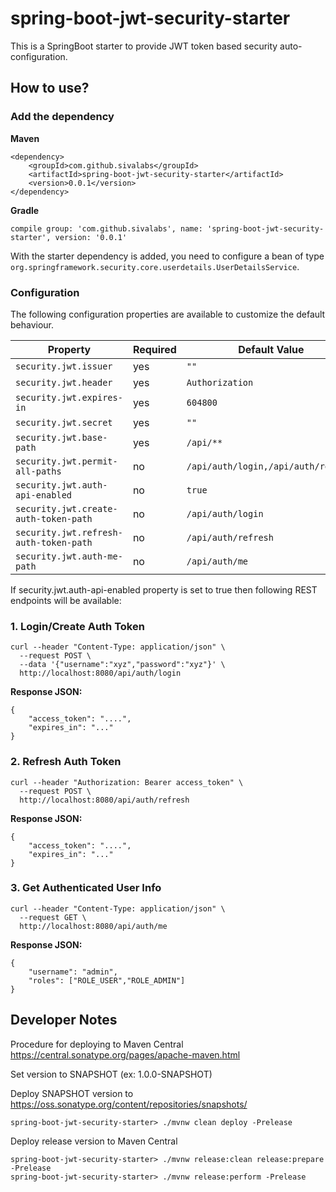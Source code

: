 # spring-boot-jwt-security-starter

This is a SpringBoot starter to provide JWT token based security auto-configuration.

## How to use?

### Add the dependency

**Maven** 

```
<dependency>
    <groupId>com.github.sivalabs</groupId>
    <artifactId>spring-boot-jwt-security-starter</artifactId>
    <version>0.0.1</version>
</dependency>
```

**Gradle**

`compile group: 'com.github.sivalabs', name: 'spring-boot-jwt-security-starter', version: '0.0.1'`

With the starter dependency is added, you need to configure a bean of type `org.springframework.security.core.userdetails.UserDetailsService`.

### Configuration

The following configuration properties are available to customize the default behaviour.

| Property | Required | Default Value |
| --- | --- | --- |
| `security.jwt.issuer` | yes | `""` |
| `security.jwt.header` | yes | `Authorization` |
| `security.jwt.expires-in` | yes | `604800` |
| `security.jwt.secret` | yes | `""` |
| `security.jwt.base-path` | yes | `/api/**` |
| `security.jwt.permit-all-paths` | no | `/api/auth/login,/api/auth/refresh` |
| `security.jwt.auth-api-enabled` | no | `true` |
| `security.jwt.create-auth-token-path` | no | `/api/auth/login` |
| `security.jwt.refresh-auth-token-path` | no | `/api/auth/refresh` |
| `security.jwt.auth-me-path` | no | `/api/auth/me` |


If security.jwt.auth-api-enabled property is set to true then following REST endpoints will be available:

### 1. Login/Create Auth Token

```
curl --header "Content-Type: application/json" \
  --request POST \
  --data '{"username":"xyz","password":"xyz"}' \
  http://localhost:8080/api/auth/login
```

**Response JSON:**
```
{
    "access_token": "....",
    "expires_in": "..."
}
```

### 2. Refresh Auth Token

```
curl --header "Authorization: Bearer access_token" \
  --request POST \
  http://localhost:8080/api/auth/refresh
```

**Response JSON:**
```
{
    "access_token": "....",
    "expires_in": "..."
}
```

### 3. Get Authenticated User Info
```
curl --header "Content-Type: application/json" \
  --request GET \
  http://localhost:8080/api/auth/me
```

**Response JSON:**
```
{
    "username": "admin",
    "roles": ["ROLE_USER","ROLE_ADMIN"]
}
```

## Developer Notes

Procedure for deploying to Maven Central https://central.sonatype.org/pages/apache-maven.html

Set version to SNAPSHOT (ex: 1.0.0-SNAPSHOT)

Deploy SNAPSHOT version to https://oss.sonatype.org/content/repositories/snapshots/

`spring-boot-jwt-security-starter> ./mvnw clean deploy -Prelease`

Deploy release version to Maven Central

```
spring-boot-jwt-security-starter> ./mvnw release:clean release:prepare -Prelease
spring-boot-jwt-security-starter> ./mvnw release:perform -Prelease
```
